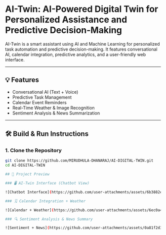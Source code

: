 # AI-Twin: AI-Powered Digital Twin for Personalized Assistance and Predictive Decision-Making

AI-Twin is a smart assistant using AI and Machine Learning for personalized task automation and predictive decision-making. It features conversational AI, calendar integration, predictive analytics, and a user-friendly web interface.

---

## 💡 Features
- Conversational AI (Text + Voice)
- Predictive Task Management
- Calendar Event Reminders
- Real-Time Weather & Image Recognition
- Sentiment Analysis & News Summarization

---

## 🛠️ Build & Run Instructions

### 1. Clone the Repository
```bash
git clone https://github.com/MIRUDHULA-DHANARAJ/AI-DIGITAL-TWIN.git
cd AI-DIGITAL-TWIN

## 📸 Project Preview

### 🖥️ AI-Twin Interface (Chatbot View)

![Chatbot Interface](https://github.com/user-attachments/assets/6b3882e4-13c7-4cc4-87c6-65a695d3fb81)

### 🗓️ Calendar Integration + Weather

![Calendar + Weather](https://github.com/user-attachments/assets/6ec0a456-b2ac-48ae-8243-c6a93a6d6c8c)

### 🔍 Sentiment Analysis & News Summary

![Sentiment + News](https://github.com/user-attachments/assets/0a81f2d3-4252-4091-9af5-9a77573df151)

